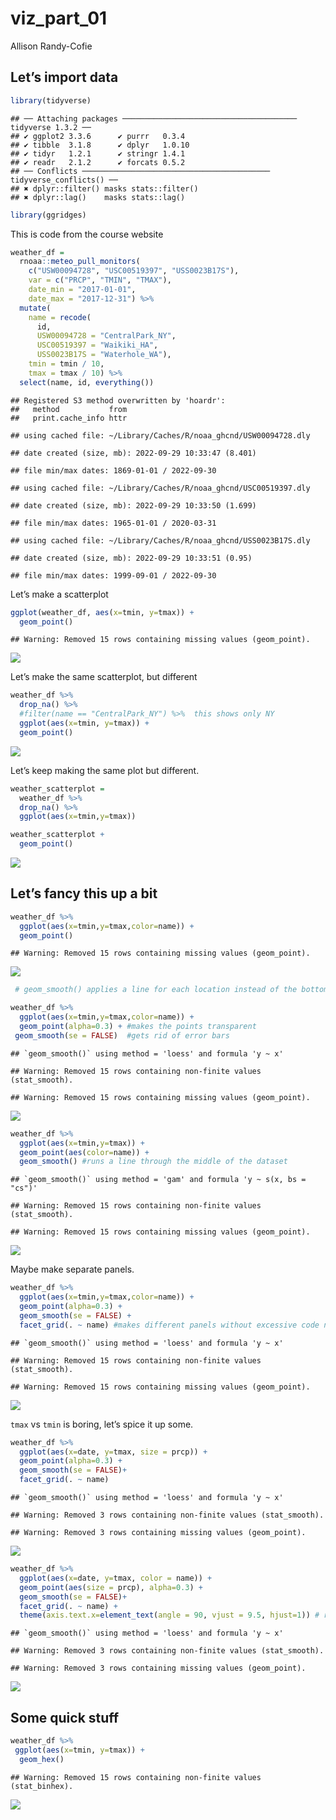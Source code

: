 viz_part_01
================
Allison Randy-Cofie

## Let’s import data

``` r
library(tidyverse)
```

    ## ── Attaching packages ─────────────────────────────────────── tidyverse 1.3.2 ──
    ## ✔ ggplot2 3.3.6      ✔ purrr   0.3.4 
    ## ✔ tibble  3.1.8      ✔ dplyr   1.0.10
    ## ✔ tidyr   1.2.1      ✔ stringr 1.4.1 
    ## ✔ readr   2.1.2      ✔ forcats 0.5.2 
    ## ── Conflicts ────────────────────────────────────────── tidyverse_conflicts() ──
    ## ✖ dplyr::filter() masks stats::filter()
    ## ✖ dplyr::lag()    masks stats::lag()

``` r
library(ggridges)
```

This is code from the course website

``` r
weather_df = 
  rnoaa::meteo_pull_monitors(
    c("USW00094728", "USC00519397", "USS0023B17S"),
    var = c("PRCP", "TMIN", "TMAX"), 
    date_min = "2017-01-01",
    date_max = "2017-12-31") %>%
  mutate(
    name = recode(
      id, 
      USW00094728 = "CentralPark_NY", 
      USC00519397 = "Waikiki_HA",
      USS0023B17S = "Waterhole_WA"),
    tmin = tmin / 10,
    tmax = tmax / 10) %>%
  select(name, id, everything())
```

    ## Registered S3 method overwritten by 'hoardr':
    ##   method           from
    ##   print.cache_info httr

    ## using cached file: ~/Library/Caches/R/noaa_ghcnd/USW00094728.dly

    ## date created (size, mb): 2022-09-29 10:33:47 (8.401)

    ## file min/max dates: 1869-01-01 / 2022-09-30

    ## using cached file: ~/Library/Caches/R/noaa_ghcnd/USC00519397.dly

    ## date created (size, mb): 2022-09-29 10:33:50 (1.699)

    ## file min/max dates: 1965-01-01 / 2020-03-31

    ## using cached file: ~/Library/Caches/R/noaa_ghcnd/USS0023B17S.dly

    ## date created (size, mb): 2022-09-29 10:33:51 (0.95)

    ## file min/max dates: 1999-09-01 / 2022-09-30

Let’s make a scatterplot

``` r
ggplot(weather_df, aes(x=tmin, y=tmax)) +
  geom_point()
```

    ## Warning: Removed 15 rows containing missing values (geom_point).

![](viz_part_01_files/figure-gfm/unnamed-chunk-3-1.png)<!-- -->

Let’s make the same scatterplot, but different

``` r
weather_df %>% 
  drop_na() %>% 
  #filter(name == "CentralPark_NY") %>%  this shows only NY
  ggplot(aes(x=tmin, y=tmax)) +
  geom_point()
```

![](viz_part_01_files/figure-gfm/unnamed-chunk-4-1.png)<!-- -->

Let’s keep making the same plot but different.

``` r
weather_scatterplot = 
  weather_df %>% 
  drop_na() %>% 
  ggplot(aes(x=tmin,y=tmax))

weather_scatterplot +
  geom_point()
```

![](viz_part_01_files/figure-gfm/unnamed-chunk-5-1.png)<!-- -->

## Let’s fancy this up a bit

``` r
weather_df %>% 
  ggplot(aes(x=tmin,y=tmax,color=name)) +
  geom_point() 
```

    ## Warning: Removed 15 rows containing missing values (geom_point).

![](viz_part_01_files/figure-gfm/unnamed-chunk-6-1.png)<!-- -->

``` r
 # geom_smooth() applies a line for each location instead of the bottom one
```

``` r
weather_df %>% 
  ggplot(aes(x=tmin,y=tmax,color=name)) +
  geom_point(alpha=0.3) + #makes the points transparent
 geom_smooth(se = FALSE)  #gets rid of error bars
```

    ## `geom_smooth()` using method = 'loess' and formula 'y ~ x'

    ## Warning: Removed 15 rows containing non-finite values (stat_smooth).

    ## Warning: Removed 15 rows containing missing values (geom_point).

![](viz_part_01_files/figure-gfm/unnamed-chunk-7-1.png)<!-- -->

``` r
weather_df %>% 
  ggplot(aes(x=tmin,y=tmax)) +
  geom_point(aes(color=name)) +
  geom_smooth() #runs a line through the middle of the dataset
```

    ## `geom_smooth()` using method = 'gam' and formula 'y ~ s(x, bs = "cs")'

    ## Warning: Removed 15 rows containing non-finite values (stat_smooth).

    ## Warning: Removed 15 rows containing missing values (geom_point).

![](viz_part_01_files/figure-gfm/unnamed-chunk-8-1.png)<!-- -->

Maybe make separate panels.

``` r
weather_df %>% 
  ggplot(aes(x=tmin,y=tmax,color=name)) +
  geom_point(alpha=0.3) + 
  geom_smooth(se = FALSE) +
  facet_grid(. ~ name) #makes different panels without excessive code name~ . will put names on the rows. so it is row ~ column
```

    ## `geom_smooth()` using method = 'loess' and formula 'y ~ x'

    ## Warning: Removed 15 rows containing non-finite values (stat_smooth).

    ## Warning: Removed 15 rows containing missing values (geom_point).

![](viz_part_01_files/figure-gfm/unnamed-chunk-9-1.png)<!-- -->

`tmax` vs `tmin` is boring, let’s spice it up some.

``` r
weather_df %>% 
  ggplot(aes(x=date, y=tmax, size = prcp)) +
  geom_point(alpha=0.3) +
  geom_smooth(se = FALSE)+
  facet_grid(. ~ name)
```

    ## `geom_smooth()` using method = 'loess' and formula 'y ~ x'

    ## Warning: Removed 3 rows containing non-finite values (stat_smooth).

    ## Warning: Removed 3 rows containing missing values (geom_point).

![](viz_part_01_files/figure-gfm/unnamed-chunk-10-1.png)<!-- -->

``` r
weather_df %>% 
  ggplot(aes(x=date, y=tmax, color = name)) +
  geom_point(aes(size = prcp), alpha=0.3) +
  geom_smooth(se = FALSE)+
  facet_grid(. ~ name) +
  theme(axis.text.x=element_text(angle = 90, vjust = 9.5, hjust=1)) # rotates the x axis labels
```

    ## `geom_smooth()` using method = 'loess' and formula 'y ~ x'

    ## Warning: Removed 3 rows containing non-finite values (stat_smooth).

    ## Warning: Removed 3 rows containing missing values (geom_point).

![](viz_part_01_files/figure-gfm/unnamed-chunk-11-1.png)<!-- -->

## Some quick stuff

``` r
weather_df %>% 
 ggplot(aes(x=tmin, y=tmax)) +
  geom_hex()
```

    ## Warning: Removed 15 rows containing non-finite values (stat_binhex).

![](viz_part_01_files/figure-gfm/unnamed-chunk-12-1.png)<!-- -->
